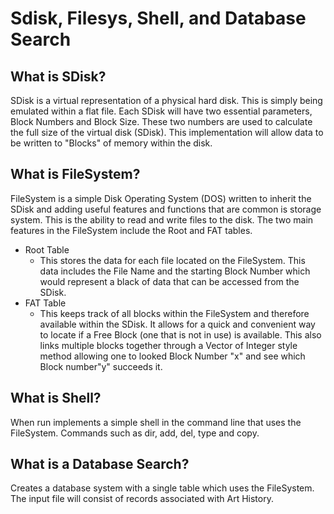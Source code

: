 # Sdisk, Filesys, Shell, and Database Search
## What is SDisk?
SDisk is a virtual representation of a physical hard disk. This is simply being emulated within a flat file. Each SDisk will have two essential parameters, Block Numbers and Block Size. These two numbers are used to calculate the full size of the virtual disk (SDisk). This implementation will allow data to be written to "Blocks" of memory within the disk.
## What is FileSystem?
FileSystem is a simple Disk Operating System (DOS) written to inherit the SDisk and adding useful features and functions that are common is storage system. This is the ability to read and write files to the disk. The two main features in the FileSystem include the Root and FAT tables.
* Root Table
  * This stores the data for each file located on the FileSystem. This data includes the File Name and the starting Block Number which would represent a black of data that can be accessed from the SDisk.
* FAT Table
  * This keeps track of all blocks within the FileSystem and therefore available within the SDisk. It allows for a quick and convenient way to locate if a Free Block (one that is not in use) is available. This also links multiple blocks together through a Vector of Integer style method allowing one to looked Block Number "x" and see which Block number"y" succeeds it.
## What is Shell? 
When run implements a simple shell in the command line that uses the FileSystem. Commands such as dir, add, del, type and copy. 
## What is a Database Search? 
Creates a database system with a single table which uses the FileSystem. The input file will consist of records associated with Art History.
